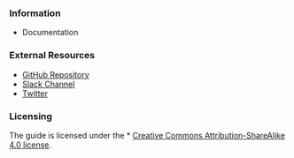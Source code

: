 ### Information
* Documentation

### External Resources
* [GitHub Repository](https://github.com/OWASP/www-project-big-data-security-verification-standard)
* [Slack Channel](https://app.slack.com/client/T04T40NHX/C0171F041RR)
* [Twitter](#)

### Licensing
The guide is licensed under the * [Creative Commons Attribution-ShareAlike 4.0 license](https://creativecommons.org/licenses/by-sa/4.0/).
